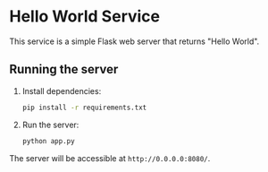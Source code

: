 # Hello World Service

This service is a simple Flask web server that returns "Hello World".

## Running the server

1. Install dependencies:
   ```bash
   pip install -r requirements.txt
   ```
2. Run the server:
   ```bash
   python app.py
   ```
The server will be accessible at `http://0.0.0.0:8080/`.
